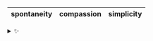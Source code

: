 | spontaneity | compassion | simplicity |
| :---------: | :--------: | :--------: |

<details>
  <summary>✨</summary>
  These words are chosen at random each day. New words will appear here tomorrow morning.
</details>